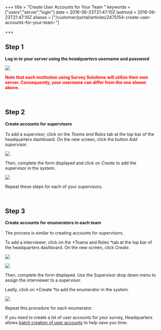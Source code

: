+++
title = "Create User Accounts for Your Team "
keywords = ["users","server","login"]
date = 2016-06-23T21:47:10Z
lastmod = 2016-06-23T21:47:10Z
aliases = ["/customer/portal/articles/2475154-create-user-accounts-for-your-team-"]

+++

Step 1
------

  
**Log in to your server using the *headquarters* username and
password**  
  
![](/images/732100.png)  
  
  
  
<span style="color:#FF0000;">**Note that each institution using Survey
Solutions will utilize their own server. Consequently, your username can
differ from the one shown above.**</span>  
  
  
 

Step 2
------

  
**Create accounts for supervisors**  
   
To add a supervisor, click on the *Teams and Roles* tab at the top bar
of the headquarters dashboard. On the new screen, click the button *Add
supervisor*.  
  
  
![](/images/774055.png)  
  
  
Then, complete the form displayed and click on *Create* to add the
supervisor in the system.   
  
![](/images/774056.png)  
  
  
Repeat these steps for each of your supervisors.  
  
  
 

Step 3
------

  
  
**Create accounts for enumerators in each team**  
   
The process is similar to creating accounts for supervisors.  
  
To add a interviewer, click on the *Teams and Roles *tab at the top bar
of the headquarters dashboard. On the new screen, click *Create*.  
  
![](/images/744260.png)  
  
![](/images/744261.png)  
  
Then, complete the form displayed. Use the Supervisor drop down menu to
assign the interviewer to a supervisor.   
  
Lastly, click on *Create *to add the enumerator in the system.   
  
![](/images/774057.png)  
  
Repeat this procedure for each enumerator.   
  
If you need to create a lot of user accounts for your survey,
Headquarters allows [batch creation of user
accounts](http://support.mysurvey.solutions/customer/en/portal/articles/2483438-batch-user-upload)
to help save you time.
